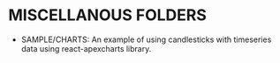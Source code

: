 # MISCELLANOUS FOLDERS

- SAMPLE/CHARTS: An example of using candlesticks with timeseries data using react-apexcharts library.
